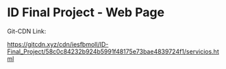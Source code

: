 # ID Final Project - Web Page

Git-CDN Link:

https://gitcdn.xyz/cdn/iesfbmoll/ID-Final_Project/58c0c84232b924b5991f48175e73bae4839724f1/servicios.html
